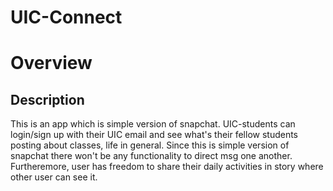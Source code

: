 # UIC-Connect


# Overview

## Description
This is an app which is simple version of snapchat.  UIC-students can login/sign up  with  their UIC email and see what's their fellow  students  posting about classes, life in general. Since this is simple version of snapchat there won't be any functionality to direct msg  one another. Furtheremore,  user has freedom to share their daily activities  in story where other user can see it. 







